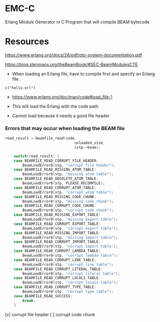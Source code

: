 # EMC-C
Erlang Module Generator in C
Program that will compile BEAM bytecode

# Resources

https://www.erlang.org/docs/26/pdf/otp-system-documentation.pdf

https://blog.stenmans.org/theBeamBook/#SEC-BeamModulesCTE

- When loading an Erlang file, have to compile first and specify an Erlang file.

`c("hello.erl")`

- https://www.erlang.org/doc/man/code#load_file-1

- This will load the Erlang with the code path
- Cannot load because it needs a good file header

### Errors that may occur when loading the BEAM file
```c 
read_result = beamfile_read(code,
                                unloaded_size,
                                &stp->beam);

    switch(read_result) {
    case BEAMFILE_READ_CORRUPT_FILE_HEADER:
        BeamLoadError0(stp, "corrupt file header");
    case BEAMFILE_READ_MISSING_ATOM_TABLE:
        BeamLoadError0(stp, "missing atom table");
    case BEAMFILE_READ_OBSOLETE_ATOM_TABLE:
        BeamLoadError0(stp, PLEASE_RECOMPILE);
    case BEAMFILE_READ_CORRUPT_ATOM_TABLE:
        BeamLoadError0(stp, "corrupt atom table");
    case BEAMFILE_READ_MISSING_CODE_CHUNK:
        BeamLoadError0(stp, "missing code chunk");
    case BEAMFILE_READ_CORRUPT_CODE_CHUNK:
        BeamLoadError0(stp, "corrupt code chunk");
    case BEAMFILE_READ_MISSING_EXPORT_TABLE:
        BeamLoadError0(stp, "missing export table");
    case BEAMFILE_READ_CORRUPT_EXPORT_TABLE:
        BeamLoadError0(stp, "corrupt export table");
    case BEAMFILE_READ_MISSING_IMPORT_TABLE:
        BeamLoadError0(stp, "missing import table");
    case BEAMFILE_READ_CORRUPT_IMPORT_TABLE:
        BeamLoadError0(stp, "corrupt import table");
    case BEAMFILE_READ_CORRUPT_LAMBDA_TABLE:
        BeamLoadError0(stp, "corrupt lambda table");
    case BEAMFILE_READ_CORRUPT_LINE_TABLE:
        BeamLoadError0(stp, "corrupt line table");
    case BEAMFILE_READ_CORRUPT_LITERAL_TABLE:
        BeamLoadError0(stp, "corrupt literal table");
    case BEAMFILE_READ_CORRUPT_LOCALS_TABLE:
        BeamLoadError0(stp, "corrupt locals table");
    case BEAMFILE_READ_CORRUPT_TYPE_TABLE:
        BeamLoadError0(stp, "corrupt type table");
    case BEAMFILE_READ_SUCCESS:
        break;
    }
```
[x] corrupt file header
[ ] corrupt code chunk
